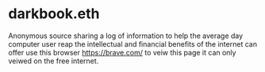 # darkbook.eth
Anonymous source sharing a log of information to help the average day computer user reap the intellectual and financial benefits of the internet can offer
use this browser https://brave.com/ to veiw this page it can only veiwed on the free internet.
